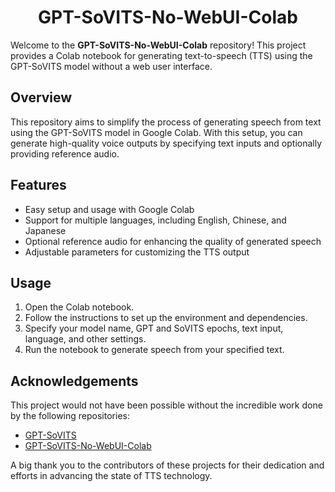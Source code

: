 <div align="center">
  <h1>GPT-SoVITS-No-WebUI-Colab</h1>
  </div>

Welcome to the **GPT-SoVITS-No-WebUI-Colab** repository! This project provides a Colab notebook for generating text-to-speech (TTS) using the GPT-SoVITS model without a web user interface.

## Overview

This repository aims to simplify the process of generating speech from text using the GPT-SoVITS model in Google Colab. With this setup, you can generate high-quality voice outputs by specifying text inputs and optionally providing reference audio.

## Features

- Easy setup and usage with Google Colab
- Support for multiple languages, including English, Chinese, and Japanese
- Optional reference audio for enhancing the quality of generated speech
- Adjustable parameters for customizing the TTS output

## Usage

1. Open the Colab notebook.
2. Follow the instructions to set up the environment and dependencies.
3. Specify your model name, GPT and SoVITS epochs, text input, language, and other settings.
4. Run the notebook to generate speech from your specified text.

## Acknowledgements

This project would not have been possible without the incredible work done by the following repositories:

- [GPT-SoVITS](https://github.com/RVC-Boss/GPT-SoVITS)
- [GPT-SoVITS-No-WebUI-Colab](https://github.com/Eempostor/GPT-SoVITS-No-WebUI-Colab)

A big thank you to the contributors of these projects for their dedication and efforts in advancing the state of TTS technology.